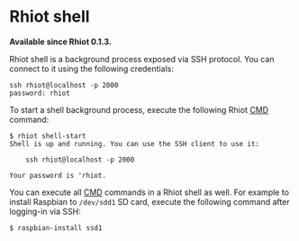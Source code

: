 # Rhiot shell

**Available since Rhiot 0.1.3.** 

Rhiot shell is a background process exposed via SSH protocol. You can connect to it using the following credentials:

    ssh rhiot@localhost -p 2000
    password: rhiot
    


To start a shell background process, execute the following Rhiot [CMD](cmd.md) command:

    $ rhiot shell-start
    Shell is up and running. You can use the SSH client to use it:
    
        ssh rhiot@localhost -p 2000
    
    Your password is 'rhiot.

    
You can execute all [CMD](cmd.md) commands in a Rhiot shell as well. For example to install Raspbian to `/dev/sdd1` SD card, execute the following command after logging-in via SSH:

    $ raspbian-install ssd1
    
